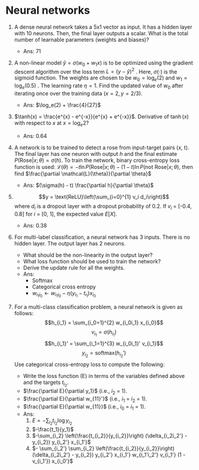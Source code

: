 # Neural networks

1. A dense neural network takes a 5x1 vector as input. It has a hidden layer with 10 neurons. Then, the final layer outputs a scalar. What is the total number of learnable parameters (weights and biases)?
   - Ans: 71

2. A non-linear model $\hat{y} = \sigma(w_0 + w_1x)$
 is to be optimized using the gradient descent algorithm over the loss term $\mathit{L} = (y - \hat{y})^2$
. Here, $\sigma(\cdot)$
 is the sigmoid function. The weights are chosen to be $w_0 = \log_e(2)$ and $w_1 = \log_e(0.5)$ . The learning rate $\eta = 1$. Find the updated value of $w_0$ after iterating once over the training data $(x = 2, y = 2/3)$.
   - Ans: $\log_e(2) + \frac{4}{27}$

3. $\tanh(x) = \frac{e^{x} - e^{-x}}{e^{x} + e^{-x}}$. Derivative of $\tanh(x)$ with respect to $x$ at $x = \log_e 2$?
   - Ans: 0.64

4. A network is to be trained to detect a rose from input-target pairs (x, t). The final layer has one neuron with output $h$ and the final estimate $P(\text{Rose} | x; \theta) = \sigma(h)$. To train the network, binary cross-entropy loss function is used:
   $\mathcal{L}(\theta) = -t \ln P(\text{Rose} | x; \theta) - (1 - t) \ln P(\text{not Rose} | x; \theta)$,
   then find $\frac{\partial \mathcal{L}(\theta)}{\partial \theta}$
   - Ans: $(\sigma(h) - t) \frac{\partial h}{\partial \theta}$

6. $$y = \text{ReLU}\left(\sum_{i=0}^{1} v_i d_i\right)$$
 where $d_i$ is a dropout layer with a dropout probability of 0.2. If $v_i$ = [-0.4, 0.8] for $i$ = [0, 1], the expected value $E\left[ X \right]$.
   - Ans: 0.38

7. For multi-label classification, a neural network has 3 inputs. There is no hidden layer. The output layer has 2 neurons.
   - What should be the non-linearity in the output layer?
   - What loss function should be used to train the network?
   - Derive the update rule for all the weights.
   - Ans:
     - Softmax
     - Categorical cross entropy
     - $w_{i_1i_0} \leftarrow w_{i_1i_0} - \eta(y_{i_1} - t_{i_1})x_{i_0}$

8. For a multi-class classification problem, a neural network is given as follows:
   $$h_{i_1} = \sum_{i_0=1}^{2} w_{i_0i_1} x_{i_0}$$
   $$v_{i_1} = \sigma(h_{i_1})$$
   $$h_{i_1}' = \sum_{i_1=1}^{3} w_{i_0i_1}' v_{i_1}$$
   $$y_{i_2} = \text{softmax}(h_{i_2}') $$
   Use categorical cross-entropy loss to compute the following:
   - Write the loss function \(E\) in terms of the variables defined above and the targets $t_{i_2}$.
   - $\frac{\partial E}{\partial y_1}$ (i.e., $i_2$ = 1).
   - $\frac{\partial E}{\partial w_{11}'}$ (i.e., $i_1$ = $i_2$ = 1).
   - $\frac{\partial E}{\partial w_{11}}$ (i.e., $i_0$ = $i_1$ = 1).
   - Ans:
     1. $E = -\sum_{i_2} t_{i_2} \log y_{i_2}$
     2. $-\frac{t_1}{y_1}$
     3. $-\sum_{i_2} \left(\frac{t_{i_2}}{y_{i_2}}\right) (\delta_{i_2i_2'} - y_{i_2}) y_{i_2'} x_{i_1'}$
     4. $- \sum_{i_2'} \sum_{i_2} \left(\frac{t_{i_2}}{y_{i_2}}\right) (\delta_{i_2i_2'} - y_{i_2}) y_{i_2'} x_{i_1'} w_{i_1'i_2'} v_{i_1'} (1 - v_{i_1'}) x_{i_0'}$

